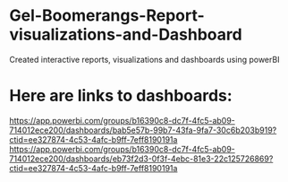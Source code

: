 # Gel-Boomerangs-Report-visualizations-and-Dashboard
Created interactive reports, visualizations and dashboards using powerBI

# Here are links to dashboards:
https://app.powerbi.com/groups/b16390c8-dc7f-4fc5-ab09-714012ece200/dashboards/bab5e57b-99b7-43fa-9fa7-30c6b203b919?ctid=ee327874-4c53-4afc-b9ff-7eff8190191a
https://app.powerbi.com/groups/b16390c8-dc7f-4fc5-ab09-714012ece200/dashboards/eb73f2d3-0f3f-4ebc-81e3-22c125726869?ctid=ee327874-4c53-4afc-b9ff-7eff8190191a
